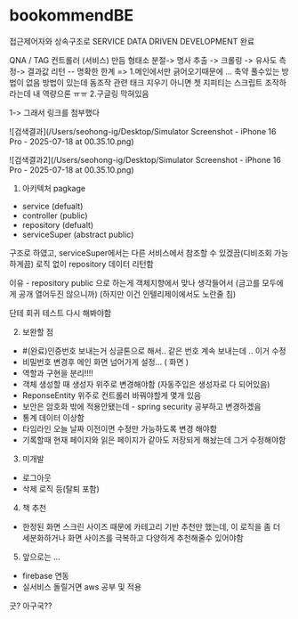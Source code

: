 # bookommendBE

접근제어자와 상속구조로 SERVICE DATA DRIVEN DEVELOPMENT 완료 

QNA / TAG 컨트롤러 (서비스) 만듬 형태소 분절-> 명사 추출 -> 크롤링 -> 유사도 측정-> 결과값 리턴 
-- 명확한 한계 =>
1.메인에서만 긁어오기때문에 ... 축약 풀수있는 방법이 없음 방법이 있는데 돔조작 관련 태크 지우기 아니면 쳇 지피티는 스크립트 조작하라는데 내 역량으론 ㅠㅠ 
2.구글링 막혀있음

1-> 그래서 링크를 첨부했다 

![검색결과](/Users/seohong-ig/Desktop/Simulator Screenshot - iPhone 16 Pro - 2025-07-18 at 00.35.10.png)

![검색결과2](/Users/seohong-ig/Desktop/Simulator Screenshot - iPhone 16 Pro - 2025-07-18 at 00.35.10.png)



1. 아키텍처
pagkage 
  - service  (defualt)
  - controller (public)
  - repository (defualt)
  - serviceSuper (abstract public)
  
  구조로 하였고, serviceSuper에서는 다른 서비스에서 참조할 수 있겠끔(디비조회 가능하게끔) 로직 없이 repository 데이터 리턴함 
  
이유 - repository public 으로 하는게 객체지향에서 맞나 생각들어서 (금고를 모두에게 공개 열어두진 않으니까) (하지만 이건 인텔리제이에서도 노란줄 침)
  
단테 회귀 테스트 다시 해봐야함 
  
2. 보완할 점

- #(완료)인증번호 보내는거 싱글톤으로 해서.. 같은 번호 계속 보내는데 .. 이거 수정
- 비밀번호 변경후 메인 화면 넘어가게 설정... ( 화면 )
- 역할과 구현을 분리!!!!
- 객체 생성할 때 생성자 위주로 변경해야함 (자동주입은 생성자로 다 되어있음)
- ReponseEntity 위주로 컨트롤러 바꿔야할게 몇개 있음
- 보안은 암호화 밖에 적용안됐는데 - spring security 공부하고 변경하겠음
- 통계 데이터 이상함 
- 타임라인 오늘 날짜 이전이면 수정만 가능하도록 변경 해야함
- 기록할때 현재 페이지와 읽은 페이지가 같아도 저장되게 해놨는데 그거 수정해야함 

3. 미개발 
- 로그아웃
- 삭제 로직 등(탈퇴 포함)

4. 책 추천 
- 한정된 화면 스크린 사이즈 때문에 카테고리 기반 추천만 했는데, 이 로직을 좀 더 세분화하거나 
화면 사이즈를 극복하고 다양하게 추천해줄수 있어야함


5. 앞으로는 ...

- firebase 연동 
- 실서비스 돌릴거면 aws 공부 및 적용 

굿? 아구국??
